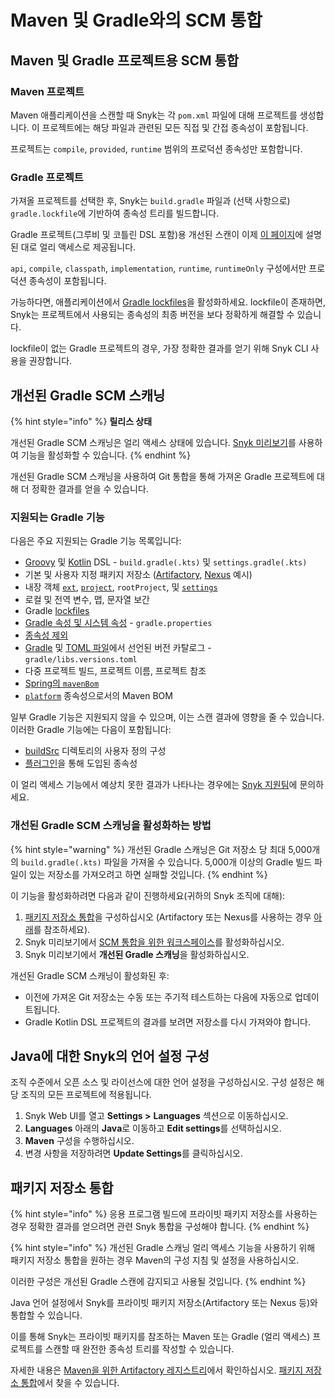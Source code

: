 # Maven 및 Gradle와의 SCM 통합

## Maven 및 Gradle 프로젝트용 SCM 통합

### Maven 프로젝트

Maven 애플리케이션을 스캔할 때 Snyk는 각 `pom.xml` 파일에 대해 프로젝트를 생성합니다. 이 프로젝트에는 해당 파일과 관련된 모든 직접 및 간접 종속성이 포함됩니다.

프로젝트는 `compile`, `provided`, `runtime` 범위의 프로덕션 종속성만 포함합니다.

### Gradle 프로젝트

가져올 프로젝트를 선택한 후, Snyk는 `build.gradle` 파일과 (선택 사항으로) `gradle.lockfile`에 기반하여 종속성 트리를 빌드합니다.

Gradle 프로젝트(그루비 및 코틀린 DSL 포함)용 개선된 스캔이 이제 [이 페이지](git-repositories-with-maven-and-gradle.md#improved-gradle-scm-scanning-early-access)에 설명된 대로 얼리 액세스로 제공됩니다.

`api`, `compile`, `classpath`, `implementation`, `runtime`, `runtimeOnly` 구성에서만 프로덕션 종속성이 포함됩니다.

가능하다면, 애플리케이션에서 [Gradle lockfiles](https://docs.gradle.org/current/userguide/dependency_locking.html)을 활성화하세요. lockfile이 존재하면, Snyk는 프로젝트에서 사용되는 종속성의 최종 버전을 보다 정확하게 해결할 수 있습니다.

lockfile이 없는 Gradle 프로젝트의 경우, 가장 정확한 결과를 얻기 위해 Snyk CLI 사용을 권장합니다.

## 개선된 Gradle SCM 스캐닝

{% hint style="info" %}
**릴리스 상태**

개선된 Gradle SCM 스캐닝은 얼리 액세스 상태에 있습니다. [Snyk 미리보기](../../snyk-admin/snyk-preview.md)를 사용하여 기능을 활성화할 수 있습니다.
{% endhint %}

개선된 Gradle SCM 스캐닝을 사용하여 Git 통합을 통해 가져온 Gradle 프로젝트에 대해 더 정확한 결과를 얻을 수 있습니다.

### 지원되는 Gradle 기능

다음은 주요 지원되는 Gradle 기능 목록입니다:

* [Groovy](https://docs.gradle.org/current/userguide/groovy_build_script_primer.html) 및 [Kotlin](https://docs.gradle.org/current/userguide/kotlin_dsl.html) DSL - `build.gradle(.kts)` 및 `settings.gradle(.kts)`
* 기본 및 사용자 지정 패키지 저장소 ([Artifactory](https://docs.gradle.org/current/userguide/declaring_repositories.html#sec:declaring_public_repository), [Nexus](https://docs.gradle.org/current/userguide/declaring_repositories.html#sec:declaring_custom_repository) 예시)
* 내장 객체 [`ext`](https://docs.gradle.org/current/dsl/org.gradle.api.plugins.ExtraPropertiesExtension.html), [`project`](https://docs.gradle.org/current/dsl/org.gradle.api.Project.html), `rootProject`, 및 [`settings`](https://docs.gradle.org/current/dsl/org.gradle.api.initialization.Settings.html)
* 로컬 및 전역 변수, 맵, 문자열 보간
* Gradle [lockfiles](https://docs.gradle.org/current/userguide/dependency_locking.html)
* [Gradle 속성 및 시스템 속성](https://docs.gradle.org/current/userguide/build_environment.html#sec:gradle_system_properties) - `gradle.properties`
* [종속성 제외](https://docs.gradle.org/current/userguide/dependency_downgrade_and_exclude.html#sec:excluding-transitive-deps)
* [Gradle](https://docs.gradle.org/current/userguide/platforms.html#sub:version-catalog-declaration) 및 [TOML 파일](https://docs.gradle.org/current/userguide/platforms.html#sub::toml-dependencies-format)에서 선언된 버전 카탈로그 - `gradle/libs.versions.toml`
* 다중 프로젝트 빌드, 프로젝트 이름, 프로젝트 참조
* [Spring의 `mavenBom`](https://docs.spring.io/dependency-management-plugin/docs/current/reference/html/#dependency-management-configuration-bom-import)
* [`platform`](https://docs.gradle.org/current/userguide/platforms.html#sub:using-platform-to-control-transitive-deps) 종속성으로서의 Maven BOM

일부 Gradle 기능은 지원되지 않을 수 있으며, 이는 스캔 결과에 영향을 줄 수 있습니다. 이러한 Gradle 기능에는 다음이 포함됩니다:

* [buildSrc](https://docs.gradle.org/current/userguide/organizing_gradle_projects.html#sec:build_sources) 디렉토리의 사용자 정의 구성
* [플러그인](https://docs.gradle.org/current/userguide/plugins.html)을 통해 도입된 종속성

이 얼리 액세스 기능에서 예상치 못한 결과가 나타나는 경우에는 [Snyk 지원팀](https://support.snyk.io)에 문의하세요.

### 개선된 Gradle SCM 스캐닝을 활성화하는 방법

{% hint style="warning" %}
개선된 Gradle 스캐닝은 Git 저장소 당 최대 5,000개의 `build.gradle(.kts)` 파일을 가져올 수 있습니다. 5,000개 이상의 Gradle 빌드 파일이 있는 저장소를 가져오려고 하면 실패할 것입니다.
{% endhint %}

이 기능을 활성화하려면 다음과 같이 진행하세요(귀하의 Snyk 조직에 대해):

1. [패키지 저장소 통합](../../scan-with-snyk/snyk-open-source/package-repository-integrations/)을 구성하십시오 (Artifactory 또는 Nexus를 사용하는 경우 [아래](git-repositories-with-maven-and-gradle.md#package-repository-integrations)를 참조하세요).
2. Snyk 미리보기에서 [SCM 통합을 위한 워크스페이스](../../scm-ide-and-ci-cd-integrations/snyk-scm-integrations/introduction-to-git-repository-integrations/workspaces-for-scm-integrations.md)를 활성화하십시오.
3. Snyk 미리보기에서 **개선된 Gradle 스캐닝**을 활성화하십시오.

개선된 Gradle SCM 스캐닝이 활성화된 후:

* 이전에 가져온 Git 저장소는 수동 또는 주기적 테스트하는 다음에 자동으로 업데이트됩니다.
* Gradle Kotlin DSL 프로젝트의 결과를 보려면 저장소를 다시 가져와야 합니다.

## Java에 대한 Snyk의 언어 설정 구성

조직 수준에서 오픈 소스 및 라이선스에 대한 언어 설정을 구성하십시오. 구성 설정은 해당 조직의 모든 프로젝트에 적용됩니다.

1. Snyk Web UI를 열고 **Settings >** **Languages** 섹션으로 이동하십시오.
2. **Languages** 아래의 **Java**로 이동하고 **Edit settings**를 선택하십시오.
3. **Maven** 구성을 수행하십시오.
4. 변경 사항을 저장하려면 **Update Settings**를 클릭하십시오.

## 패키지 저장소 통합

{% hint style="info" %}
응용 프로그램 빌드에 프라이빗 패키지 저장소를 사용하는 경우 정확한 결과를 얻으려면 관련 Snyk 통합을 구성해야 합니다.
{% endhint %}

{% hint style="info" %}
개선된 Gradle 스캐닝 얼리 액세스 기능을 사용하기 위해 패키지 저장소 통합을 원하는 경우 Maven의 구성 지침 및 설정을 사용하십시오.

이러한 구성은 개선된 Gradle 스캔에 감지되고 사용될 것입니다.
{% endhint %}

Java 언어 설정에서 Snyk를 프라이빗 패키지 저장소(Artifactory 또는 Nexus 등)와 통합할 수 있습니다.

이를 통해 Snyk는 프라이빗 패키지를 참조하는 Maven 또는 Gradle (얼리 액세스) 프로젝트를 스캔할 때 완전한 종속성 트리를 작성할 수 있습니다.

자세한 내용은 [Maven을 위한 Artifactory 레지스트리](../../scan-with-snyk/snyk-open-source/package-repository-integrations/artifactory-package-repository-connection-setup/artifactory-registry-for-maven.md)에서 확인하십시오. [패키지 저장소 통합](../../scan-with-snyk/snyk-open-source/package-repository-integrations/)에서 찾을 수 있습니다.